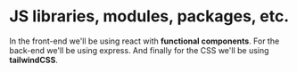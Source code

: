 # JS libraries, modules, packages, etc.

In the front-end we'll be using react with **functional components**.
For the back-end we'll be using express.
And finally for the CSS we'll be using **tailwindCSS**.

